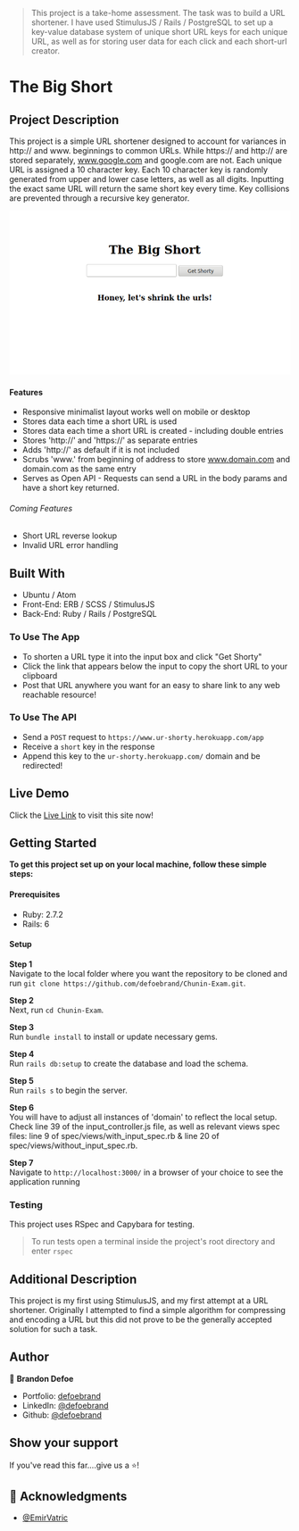 > This project is a take-home assessment. The task was to build a URL shortener. I have used StimulusJS / Rails / PostgreSQL to set up a key-value database system of unique short URL keys for each unique URL, as well as for storing user data for each click and each short-url creator.

# The Big Short 

## Project Description

This project is a simple URL shortener designed to account for variances in http:// and www. beginnings to common URLs. While https:// and http:// are stored separately, www.google.com and google.com are not. Each unique URL is assigned a 10 character key. Each 10 character key is randomly generated from upper and lower case letters, as well as all digits. Inputting the exact same URL will return the same short key every time. Key collisions are prevented through a recursive key generator.

![screenshot](app/assets/images/screenshot1.png)

#### Features
-   Responsive minimalist layout works well on mobile or desktop
-   Stores data each time a short URL is used 
-   Stores data each time a short URL is created - including double entries
-   Stores 'http://' and 'https://' as separate entries
-   Adds 'http://' as default if it is not included
-   Scrubs 'www.' from beginning of address to store www.domain.com and domain.com as the same entry
-   Serves as Open API - Requests can send a URL in the body params and have a short key returned.


###### Coming Features

-   Short URL reverse lookup
-   Invalid URL error handling

## Built With

-   Ubuntu / Atom
-   Front-End: ERB / SCSS / StimulusJS
-   Back-End: Ruby / Rails / PostgreSQL

### To Use The App
-   To shorten a URL type it into the input box and click "Get Shorty"
-   Click the link that appears below the input to copy the short URL to your clipboard
-   Post that URL anywhere you want for an easy to share link to any web reachable resource!

### To Use The API 
-   Send a `POST` request to `https://www.ur-shorty.herokuapp.com/app`
-   Receive a `short` key in the response
-   Append this key to the `ur-shorty.herokuapp.com/` domain and be redirected!


## Live Demo

Click the [Live Link](https://ur-shorty.herokuapp.com/) to visit this site now!

## Getting Started

**To get this project set up on your local machine, follow these simple steps:**
#### Prerequisites

-   Ruby: 2.7.2
-   Rails: 6

#### Setup

**Step 1**<br>
Navigate to the local folder where you want the repository to be cloned and run
`git clone https://github.com/defoebrand/Chunin-Exam.git`.<br>

**Step 2**<br>
Next, run `cd Chunin-Exam`.<br>

**Step 3**<br>
Run `bundle install` to install or update necessary gems.<br>

**Step 4**<br>
Run `rails db:setup` to create the database and load the schema.<br>

**Step 5**<br>
Run `rails s` to begin the server.<br>

**Step 6**<br>
You will have to adjust all instances of 'domain' to reflect the local setup. Check line 39 of the input_controller.js file, as well as relevant views spec files: line 9 of spec/views/with_input_spec.rb & line 20 of spec/views/without_input_spec.rb.<br>

**Step 7**<br>
Navigate to `http://localhost:3000/` in a browser of your choice to see the application running<br>

### Testing
This project uses RSpec and Capybara for testing.
> To run tests open a terminal inside the project's root directory and enter `rspec`

## Additional Description
This project is my first using StimulusJS, and my first attempt at a URL shortener. Originally I attempted to find a simple algorithm for compressing and encoding a URL but this did not prove to be the generally accepted solution for such a task.


## Author

👤 **Brandon Defoe**

-   Portfolio: [defoebrand](https://www.defoebrand.com)
-   LinkedIn: [@defoebrand](https://www.linkedin.com/in/defoebrand/)
-   Github: [@defoebrand](https://github.com/defoebrand)

## Show your support

If you've read this far....give us a ⭐️!

## :clap: Acknowledgments

-   [@EmirVatric](https://github.com/EmirVatric)
